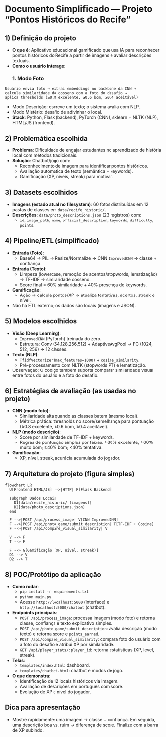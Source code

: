 # Documento Simplificado — Projeto “Pontos Históricos do Recife”

## 1) Definição do projeto
- **O que é**: Aplicativo educacional gamificado que usa IA para reconhecer pontos históricos do Recife a partir de imagens e avaliar descrições textuais.
- **Como o usuário interage**:
  ### 1. Modo Foto
```
Usuário envia foto → extrai embeddings no backbone da CNN →
calcula similaridade do cosseno com a foto do desafio →
aplica thresholds (≥0.8 excelente, ≥0.6 bom, ≥0.4 aceitável)
```
  - Modo Descrição: escreve um texto; o sistema avalia com NLP.
  - Modo Mistério: desafio de adivinhar o local.
- **Stack**: Python, Flask (backend), PyTorch (CNN), sklearn + NLTK (NLP), HTML/JS (frontend).

## 2) Problemática escolhida
- **Problema**: Dificuldade de engajar estudantes no aprendizado de história local com métodos tradicionais.
- **Solução**: Chatbot/jogo com:
  - Reconhecimento de imagem para identificar pontos históricos.
  - Avaliação automática de texto (semântica + keywords).
  - Gamificação (XP, níveis, streak) para motivar.

## 3) Datasets escolhidos
- **Imagens (estado atual no filesystem)**: 60 fotos distribuídas em 12 pastas de classes em `data/recife_historic/`.
- **Descrições**: `data/photo_descriptions.json` (23 registros) com:
  - `id`, `image_path`, `name`, `official_description`, `keywords`, `difficulty`, `points`.

## 4) Pipeline/ETL (simplificado)
- **Entrada (Foto)**:
  - Base64 → PIL → Resize/Normalize → CNN `ImprovedCNN` → classe + confiança.
- **Entrada (Texto)**:
  - Limpeza (lowercase, remoção de acentos/stopwords, lematização) → TF-IDF → similaridade cosseno.
  - Score final = 60% similaridade + 40% presença de keywords.
- **Gamificação**:
  - Ação → calcula pontos/XP → atualiza tentativas, acertos, streak e nível.
- Não há ETL externo; os dados são locais (imagens e JSON).

## 5) Modelos escolhidos
- **Visão (Deep Learning)**:
  - `ImprovedCNN` (PyTorch) treinada do zero.
  - Estrutura: Conv (64,128,256,512) + AdaptiveAvgPool → FC (1024, 512, 256) → 12 classes.
- **Texto (NLP)**:
  - `TfidfVectorizer(max_features=1000)` + `cosine_similarity`.
  - Pré-processamento com NLTK (stopwords PT) e lematização.
- Observação: O código também suporta comparar similaridade visual entre fotos do usuário e a foto do desafio.

## 6) Estratégias de avaliação (as usadas no projeto)
- **CNN (modo foto)**:
  - Similaridade alta quando as classes batem (mesmo local).
  - Métrica prática: thresholds no score/semelhança para pontuação (≥0.8 excelente, ≥0.6 bom, ≥0.4 aceitável).
- **NLP (modo descrição)**:
  - Score por similaridade de TF-IDF + keywords.
  - Regras de pontuação simples por faixas: ≥80% excelente; ≥60% muito bom; ≥40% bom; <40% tentativa.
- **Gamificação**:
  - XP, nível, streak, acurácia acumulada do jogador.

## 7) Arquitetura do projeto (figura simples)
```mermaid
flowchart LR
  U[Frontend HTML/JS] -->|HTTP| F[Flask Backend]

  subgraph Dados Locais
    D1[data/recife_historic/ (imagens)]
    D2[data/photo_descriptions.json]
  end

  F -->|POST /api/process_image| V[CNN ImprovedCNN]
  F -->|POST /api/photo_game/submit_description| T[TF-IDF + Cosine]
  F -->|POST /api/compare_visual_similarity| V

  V --> F
  T --> F

  F --> G[Gamificação (XP, nível, streak)]
  D1 --> V
  D2 --> T
```

## 8) POC/Protótipo da aplicação
- **Como rodar**:
  - `pip install -r requirements.txt`
  - `python main.py`
  - Acesse `http://localhost:5000` (interface) e `http://localhost:5000/chatbot` (chatbot).
- **Endpoints principais**:
  - `POST /api/process_image`: processa imagem (modo foto) e retorna classe, confiança e texto explicativo simples.
  - `POST /api/photo_game/submit_description`: avalia descrição (modo texto) e retorna score e `points_earned`.
  - `POST /api/compare_visual_similarity`: compara foto do usuário com a foto do desafio e atribui XP por similaridade.
  - `GET /api/player_stats/:player_id`: retorna estatísticas (XP, level, streak).
- **Telas**:
  - `templates/index.html`: dashboard.
  - `templates/chatbot.html`: chatbot e modos de jogo.
- **O que demonstra**:
  - Identificação de 12 locais históricos via imagem.
  - Avaliação de descrições em português com score.
  - Evolução de XP e nível do jogador.

## Dica para apresentação
- Mostre rapidamente: uma imagem → classe + confiança. Em seguida, uma descrição boa vs. ruim → diferença de score. Finalize com a barra de XP subindo.
